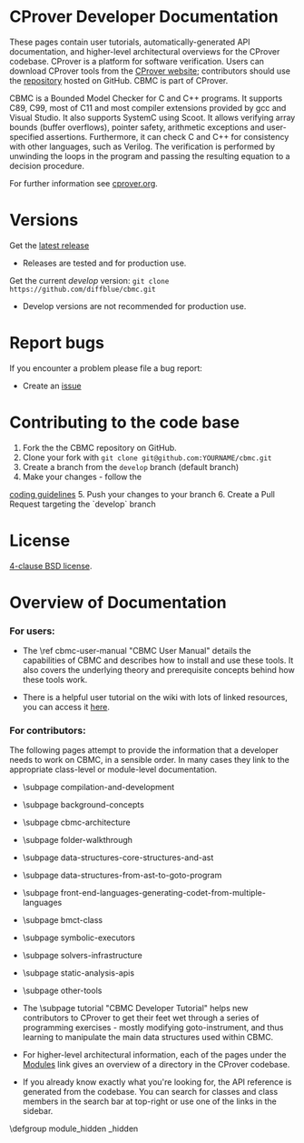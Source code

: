 CProver Developer Documentation
=====================

These pages contain user tutorials, automatically-generated API
documentation, and higher-level architectural overviews for the
CProver codebase. CProver is a platform for software verification.  Users can
download CProver tools from the <a href="http://www.cprover.org/">CProver
website</a>; contributors should use the
<a href="https://github.com/diffblue/cbmc">repository</a> hosted on GitHub. CBMC
is part of CProver.

CBMC is a Bounded Model Checker for C and C++ programs. It supports C89, C99,
most of C11 and most compiler extensions provided by gcc and Visual Studio. It
also supports SystemC using Scoot. It allows verifying array bounds (buffer
overflows), pointer safety, arithmetic exceptions and user-specified assertions.
Furthermore, it can check C and C++ for consistency with other languages, such
as Verilog. The verification is performed by unwinding the loops in the program
and passing the resulting equation to a decision procedure.

For further information see [cprover.org](http://www.cprover.org/cbmc).

Versions
========

Get the [latest release](https://github.com/diffblue/cbmc/releases)
* Releases are tested and for production use.

Get the current *develop* version: `git clone https://github.com/diffblue/cbmc.git`
* Develop versions are not recommended for production use.

Report bugs
===========

If you encounter a problem please file a bug report:
* Create an [issue](https://github.com/diffblue/cbmc/issues)

Contributing to the code base
=============================

1. Fork the the CBMC repository on GitHub.
2. Clone your fork with `git clone git@github.com:YOURNAME/cbmc.git`
3. Create a branch from the `develop` branch (default branch)
4. Make your changes - follow the
<a href="https://github.com/diffblue/cbmc/blob/develop/CODING_STANDARD.md">
coding guidelines</a>
5. Push your changes to your branch
6. Create a Pull Request targeting the `develop` branch

License
=======

<a href="https://github.com/diffblue/cbmc/blob/develop/LICENSE">4-clause BSD
license</a>.

Overview of Documentation
=======

### For users:

* The \ref cbmc-user-manual "CBMC User Manual" details the capabilities of
  CBMC and describes how to install and use these tools. It
  also covers the underlying theory and prerequisite concepts behind how
  these tools work.

* There is a helpful user tutorial on the wiki with lots of linked resources,
you can access it <a href=
"https://svn.cprover.org/wiki/doku.php?id=cprover_tutorial">here</a>.

### For contributors:

The following pages attempt to provide the information that a developer needs to
work on CBMC, in a sensible order. In many cases they link to the appropriate
class-level or module-level documentation.

* \subpage compilation-and-development

* \subpage background-concepts

* \subpage cbmc-architecture

* \subpage folder-walkthrough

* \subpage data-structures-core-structures-and-ast

* \subpage data-structures-from-ast-to-goto-program

* \subpage front-end-languages-generating-codet-from-multiple-languages

* \subpage bmct-class

* \subpage symbolic-executors

* \subpage solvers-infrastructure

* \subpage static-analysis-apis

* \subpage other-tools

* The \subpage tutorial "CBMC Developer Tutorial" helps new contributors
  to CProver to get their feet wet through a series of programming
  exercises - mostly modifying goto-instrument, and thus learning to
  manipulate the main data structures used within CBMC.

* For higher-level architectural information, each of the pages under
  the <a href="modules.html">Modules</a>
  link gives an overview of a directory in the CProver codebase.

* If you already know exactly what you're looking for, the API reference
  is generated from the codebase. You can search for classes and class
  members in the search bar at top-right or use one of the links in the
  sidebar.

\defgroup module_hidden _hidden
